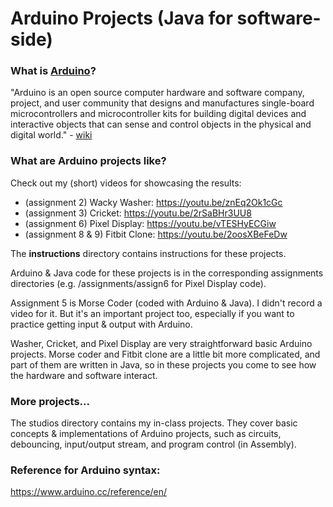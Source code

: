 # Arduino Projects (Java for software-side)

### What is [Arduino](https://www.arduino.cc/)?

"Arduino is an open source computer hardware and software company, project, and user community that designs and manufactures single-board microcontrollers and microcontroller kits for building digital devices and interactive objects that can sense and control objects in the physical and digital world." - [wiki](https://en.wikipedia.org/wiki/Arduino)

### What are Arduino projects like?

Check out my (short) videos for showcasing the results:
* (assignment 2) Wacky Washer: https://youtu.be/znEq2Ok1cGc
* (assignment 3) Cricket: https://youtu.be/2rSaBHr3UU8
* (assignment 6) Pixel Display: https://youtu.be/vTESHyECGiw
* (assignment 8 & 9) Fitbit Clone: https://youtu.be/2oosXBeFeDw

The **instructions** directory contains instructions for these projects.

Arduino & Java code for these projects is in the corresponding assignments directories (e.g. /assignments/assign6  for Pixel Display code).

Assignment 5 is Morse Coder (coded with Arduino & Java). I didn't record a video for it. But it's an important project too, especially if you want to practice getting input & output with Arduino.

Washer, Cricket, and Pixel Display are very straightforward basic Arduino projects. Morse coder and Fitbit clone are a little bit more complicated, and part of them are written in Java, so in these projects you come to see how the hardware and software interact.

### More projects...

The studios directory contains my in-class projects. They cover basic concepts & implementations of Arduino projects, such as circuits, debouncing, input/output stream, and program control (in Assembly).

### Reference for Arduino syntax:
https://www.arduino.cc/reference/en/

